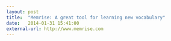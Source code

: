 ```yaml
---
layout: post
title:  "Memrise: A great tool for learning new vocabulary"
date:   2014-01-31 15:41:00
external-url: http://www.memrise.com
---
```


